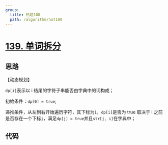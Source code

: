 ```yaml
---
group:
  title: 热题100
  path: /algorithm/hot100
---
```


# [139. 单词拆分](https://leetcode.cn/problems/word-break/?favorite=2cktkvj)

## 思路

【动态规划】

`dp[i]`表示以 i 结尾的字符子串能否由字典中的词构成；

初始条件：`dp[0] = true`;

递推条件，从左到右开始遍历字符，其下标为`i`，`dp[i]`是否为 true 取决于 i 之前是否存在一个下标`j`，满足`dp[j] = true`并且`str[j, i]`在字典中；

## 代码

<code src='./index.tsx'></code>
